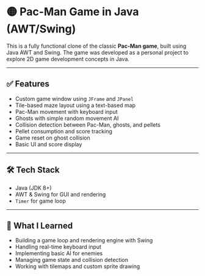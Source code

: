 # 🟡 Pac-Man Game in Java (AWT/Swing)

This is a fully functional clone of the classic **Pac-Man game**, built using Java AWT and Swing. The game was developed as a personal project to explore 2D game development concepts in Java.

---

## ✅ Features

- Custom game window using `JFrame` and `JPanel`
- Tile-based maze layout using a text-based map
- Pac-Man movement with keyboard input
- Ghosts with simple random movement AI
- Collision detection between Pac-Man, ghosts, and pellets
- Pellet consumption and score tracking
- Game reset on ghost collision
- Basic UI and score display

---

## 🛠 Tech Stack

- Java (JDK 8+)
- AWT & Swing for GUI and rendering
- `Timer` for game loop

---

## 🎯 What I Learned

- Building a game loop and rendering engine with Swing
- Handling real-time keyboard input
- Implementing basic AI for enemies
- Managing game state and collision detection
- Working with tilemaps and custom sprite drawing



